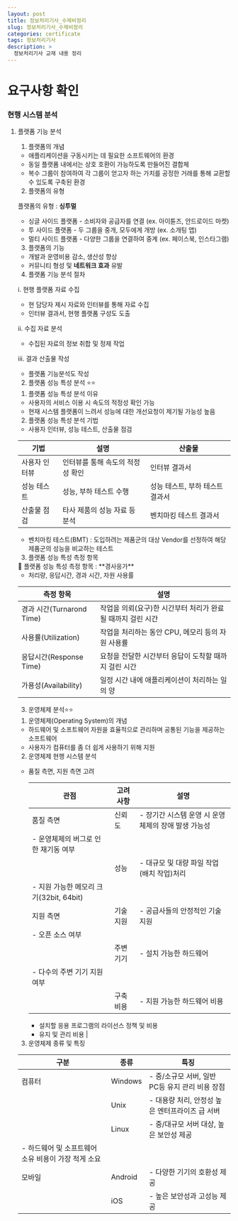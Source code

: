 ```yaml
---
layout: post
title: 정보처리기사_수제비정리
slug: 정보처리기사_수제비정리
categories: certificate
tags: 정보처리기사
description: >
  정보처리기사 교재 내용 정리
---
```


# 요구사항 확인

### 현행 시스템 분석

1. 플랫폼 기능 분석
    
    1) 플랫폼의 개념
    
    - 애플리케이션을 구동시키는 데 필요한 소프트웨어의 환경
    - 동일 플랫폼 내에서는 상호 호환이 가능하도록 만들어진 결합체
    - 복수 그룹이 참여하여 각 그룹이 얻고자 하는 가치를 공정한 거래를 통해 교환할 수 있도록 구축된 환경
    
    2) 플랫폼의 유형
    
    플랫폼의 유형 : **싱투멀** 
    
    - 싱글 사이드 플랫폼 - 소비자와 공급자를 연결 (ex. 아이튠즈, 안드로이드 마켓)
    - 투 사이드 플랫폼 - 두 그룹을 중개, 모두에게 개방 (ex. 소개팅 앱)
    - 멀티 사이드 플랫폼 - 다양한 그룹을 연결하여 중계 (ex. 페이스북, 인스타그램)
    
    3) 플랫폼의 기능
    
    - 개발과 운영비용 감소, 생산성 향상
    - 커뮤니티 형성 및 **네트워크 효과** 유발
    
    4) 플랫폼 기능 분석 절차
    
     i. 현행 플랫폼 자료 수집
    
    - 현 담당자 제시 자료와 인터뷰를 통해 자료 수집
    - 인터뷰 결과서, 현행 플랫폼 구성도 도출
    
    ii. 수집 자료 분석
    
    - 수집된 자료의 정보 취합 및 정제 작업
    
    iii. 결과 산출물 작성
    
    - 플랫폼 기능분석도 작성

    2. 플랫폼 성능 특성 분석 ⭐⭐
    
    1) 플랫폼 성능 특성 분석 이유
    
    - 사용자의 서비스 이용 시 속도의 적정성 확인 가능
    - 현재 시스템 플랫폼이 느려서 성능에 대한 개선요청이 제기될 가능성 높음
    
    2) 플랫폼 성능 특성 분석 기법
    
    - 사용자 인터뷰, 성능 테스트, 산출물 점검
    
    | 기법 | 설명 | 산출물 |
    | --- | --- | --- |
    | 사용자 인터뷰 | 인터뷰를 통해 속도의 적정성 확인 | 인터뷰 결과서 |
    | 성능 테스트 | 성능, 부하 테스트 수행 | 성능 테스트, 부하 테스트 결과서 |
    | 산출물 점검 | 타사 제품의 성능 자료 등 분석 | 벤치마킹 테스트 결과서 |
    - 벤치마킹 테스트(BMT) : 도입하려는 제품군의 대상 Vendor를 선정하여 해당 제품군의 성능을 비교하는 테스트
    
    3) 플랫폼 성능 특성 측정 항목
    
    <aside>
    🌟 플랫폼 성능 특성 측정 항목 : **경사응가**
    
    </aside>
    
    - 처리량, 응답시간, 경과 시간, 자원 사용률
    
    | 측정 항목 | 설명 |
    | --- | --- |
    | 경과 시간(Turnarond Time) | 작업을 의뢰(요구)한 시간부터 처리가 완료될 때까지 걸린 시간 |
    | 사용률(Utilization) | 작업을 처리하는 동안 CPU, 메모리 등의 자원 사용률 |
    | 응답시간(Response Time) | 요청을 전달한 시간부터 응답이 도착할 때까지 걸린 시간 |
    | 가용성(Availability) | 일정 시간 내에 애플리케이션이 처리하는 일의 양 |

    3. 운영체제 분석⭐⭐
    
    1) 운영체제(Operating System)의 개념
    
    - 하드웨어 및 소프트웨어 자원을 효율적으로 관리하며 공통된 기능을 제공하는 소프트웨어
    - 사용자가 컴퓨터를 좀 더 쉽게 사용하기 위해 지원
    
    2) 운영체제 현행 시스템 분석
    
    - 품질 측면, 지원 측면 고려
        
        
        | 관점 | 고려사항 | 설명 |
        | --- | --- | --- |
        | 품질 측면 | 신뢰도 | - 장기간 시스템 운영 시 운영체제의 장애 발생 가능성
        - 운영체제의 버그로 인한 재기동 여부 |
        |  | 성능 | - 대규모 및 대량 파일 작업(배치 작업)처리
        - 지원 가능한 메모리 크기(32bit, 64bit) |
        | 지원 측면 | 기술 지원 | - 공급사들의 안정적인 기술 지원
        - 오픈 소스 여부 |
        |  | 주변 기기 | - 설치 가능한 하드웨어
        - 다수의 주변 기기 지원 여부 |
        |  | 구축 비용 | - 지원 가능한 하드웨어 비용
        - 설치할 응용 프로그램의 라이선스 정책 및 비용
        - 유지 및 관리 비용 |
    
    3) 운영체제 종류 및 특징
    
    | 구분 | 종류 | 특징 |
    | --- | --- | --- |
    | 컴퓨터 | Windows | - 중/소규모 서버, 일반 PC등 유지 관리 비용 장점 |
    |  | Unix | - 대용량 처리, 안정성 높은 엔터프라이즈 급 서버 |
    |  | Linux | - 중/대규모 서버 대상, 높은 보안성 제공
    - 하드웨어 및 소프트웨어 소유 비용이 가장 적게 소요 |
    | 모바일 | Android | - 다양한 기기의 호환성 제공 |
    |  | iOS | - 높은 보안성과 고성능 제공 |